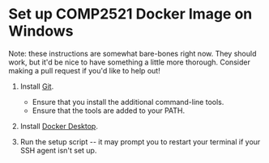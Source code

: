 # Set up COMP2521 Docker Image on Windows

Note: these instructions are somewhat bare-bones right now. They should work,
but it'd be nice to have something a little more thorough. Consider making a
pull request if you'd like to help out!

1. Install [Git](https://git-scm.com/download/win).

    * Ensure that you install the additional command-line tools.
    * Ensure that the tools are added to your PATH.

2. Install [Docker Desktop](https://docs.docker.com/desktop/install/windows-install/).

3. Run the setup script -- it may prompt you to restart your terminal if your
   SSH agent isn't set up.
